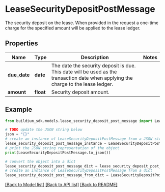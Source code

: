 # LeaseSecurityDepositPostMessage

The security deposit on the lease. When provided in the request a one-time charge for the specified amount will be applied to the lease ledger.

## Properties

Name | Type | Description | Notes
------------ | ------------- | ------------- | -------------
**due_date** | **date** | The date the security deposit is due. This date will be used as the transaction date when applying the charge to the lease ledger. | 
**amount** | **float** | Security deposit amount. | 

## Example

```python
from buildium_sdk.models.lease_security_deposit_post_message import LeaseSecurityDepositPostMessage

# TODO update the JSON string below
json = "{}"
# create an instance of LeaseSecurityDepositPostMessage from a JSON string
lease_security_deposit_post_message_instance = LeaseSecurityDepositPostMessage.from_json(json)
# print the JSON string representation of the object
print(LeaseSecurityDepositPostMessage.to_json())

# convert the object into a dict
lease_security_deposit_post_message_dict = lease_security_deposit_post_message_instance.to_dict()
# create an instance of LeaseSecurityDepositPostMessage from a dict
lease_security_deposit_post_message_from_dict = LeaseSecurityDepositPostMessage.from_dict(lease_security_deposit_post_message_dict)
```
[[Back to Model list]](../README.md#documentation-for-models) [[Back to API list]](../README.md#documentation-for-api-endpoints) [[Back to README]](../README.md)


